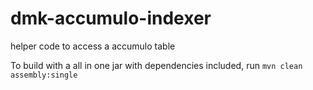 dmk-accumulo-indexer
====================

helper code to access a accumulo table

To build with a all in one jar with dependencies included, run `mvn clean assembly:single`

